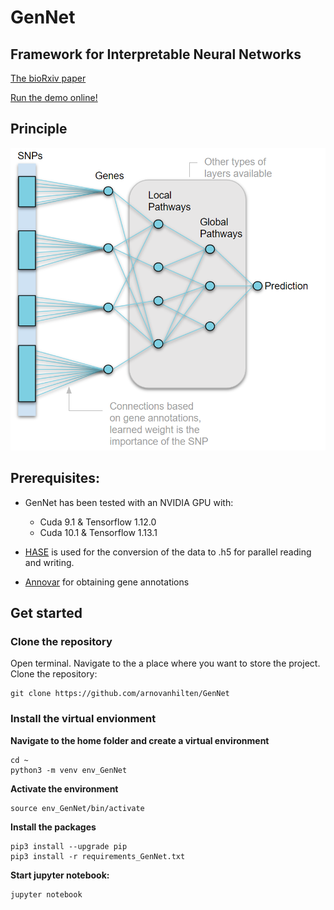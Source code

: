 # GenNet
## Framework for Interpretable Neural Networks
[The bioRxiv paper](https://www.biorxiv.org/content/10.1101/2020.06.19.159152v1)

[Run the demo online!](https://tinyurl.com/y8hh8rul)

## Principle

![principle](figures/figure_1_github.PNG)


## Prerequisites:


- GenNet has been tested with an NVIDIA GPU with:

  * Cuda  9.1 & Tensorflow 1.12.0 
  * Cuda 10.1 & Tensorflow 1.13.1

- [HASE](https://github.com/roshchupkin/hase) is used for the conversion of the data to .h5 for parallel reading and writing.

- [Annovar](https://doc-openbio.readthedocs.io/projects/annovar/en/latest/) for obtaining gene annotations

## Get started

### Clone the repository

Open terminal. Navigate to the a place where you want to store the project. Clone the repository:
```
git clone https://github.com/arnovanhilten/GenNet
```
### Install the virtual envionment

**Navigate to the home folder and create a virtual environment**
```
cd ~
python3 -m venv env_GenNet
```

**Activate the environment**
```
source env_GenNet/bin/activate
```

**Install the packages**
```
pip3 install --upgrade pip
pip3 install -r requirements_GenNet.txt
```
**Start jupyter notebook:**

```
jupyter notebook
